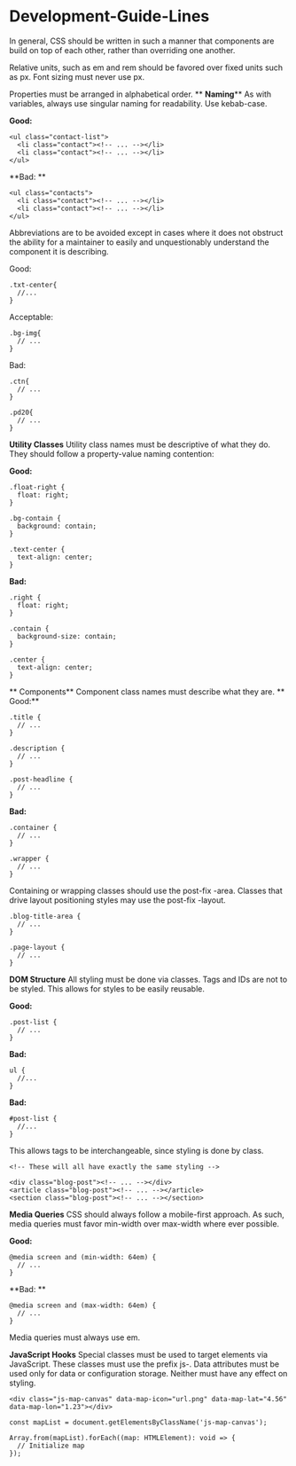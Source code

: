 # Development-Guide-Lines

In general, CSS should be written in such a manner that components are build on top of each other, rather than overriding one another.

Relative units, such as em and rem should be favored over fixed units such as px. Font sizing must never use px.

Properties must be arranged in alphabetical order.
**
**Naming****
As with variables, always use singular naming for readability. Use kebab-case.

**Good:**

```
<ul class="contact-list">
  <li class="contact"><!-- ... --></li>
  <li class="contact"><!-- ... --></li>
</ul>
```

**Bad:
**
```
<ul class="contacts">
  <li class="contact"><!-- ... --></li>
  <li class="contact"><!-- ... --></li>
</ul>
```

Abbreviations are to be avoided except in cases where it does not obstruct the ability for a maintainer to easily and unquestionably understand the component it is describing.

Good: 

```
.txt-center{
  //...
}
```

Acceptable:

```
.bg-img{
  // ...
}
```

Bad:

```
.ctn{
  // ...
}

.pd20{
  // ...
}
```

**Utility Classes**
Utility class names must be descriptive of what they do. They should follow a property-value naming contention:

**Good:**

```
.float-right {
  float: right;
}

.bg-contain {
  background: contain;
}

.text-center {
  text-align: center;
}
```

**Bad:**

```
.right {
  float: right;
}

.contain {
  background-size: contain;
}

.center {
  text-align: center;
}
```
**
Components**
Component class names must describe what they are.
**
Good:**

```
.title {
  // ...
}

.description {
  // ...
}

.post-headline {
  // ...
}
```

**Bad:**

```
.container {
  // ...
}

.wrapper {
  // ...
}
```

Containing or wrapping classes should use the post-fix -area. Classes that drive layout positioning styles may use the post-fix -layout.

```
.blog-title-area {
  // ...
}

.page-layout {
  // ...
}
```

**DOM Structure**
All styling must be done via classes. Tags and IDs are not to be styled. This allows for styles to be easily reusable.

**Good:**
```
.post-list {
  // ...
}
```
**Bad:**
```
ul {
  //...
}
```
**Bad:**
```
#post-list {
  //...
}
```

This allows tags to be interchangeable, since styling is done by class.

```
<!-- These will all have exactly the same styling -->
```
```
<div class="blog-post"><!-- ... --></div>
<article class="blog-post"><!-- ... --></article>
<section class="blog-post"><!-- ... --></section>
```
**Media Queries**
CSS should always follow a mobile-first approach. As such, media queries must favor min-width over max-width where ever possible.

**Good:**
```
@media screen and (min-width: 64em) {
  // ...
}
```
**Bad: **

```
@media screen and (max-width: 64em) {
  // ...
}
```
Media queries must always use em.

**JavaScript Hooks**
Special classes must be used to target elements via JavaScript. These classes must use the prefix js-. Data attributes must be used only for data or configuration storage. Neither must have any effect on styling.

```
<div class="js-map-canvas" data-map-icon="url.png" data-map-lat="4.56"
data-map-lon="1.23"></div>
```

```
const mapList = document.getElementsByClassName('js-map-canvas');

Array.from(mapList).forEach((map: HTMLElement): void => {
  // Initialize map
});
```


